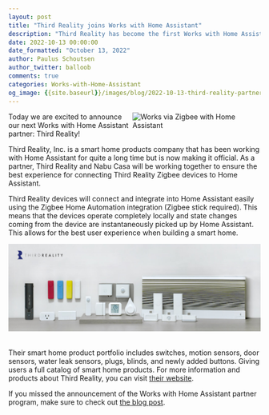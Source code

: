 ```yaml
---
layout: post
title: "Third Reality joins Works with Home Assistant"
description: "Third Reality has become the first Works with Home Assistant partner using the Zigbee badge"
date: 2022-10-13 00:00:00
date_formatted: "October 13, 2022"
author: Paulus Schoutsen
author_twitter: balloob
comments: true
categories: Works-with-Home-Assistant
og_image: {{site.baseurl}}/images/blog/2022-10-13-third-reality-partner/social.png
---
```


<img src='/images/works_with/works-with-zigbee.png' width="256" align="right" alt="Works via Zigbee with Home Assistant" class='no-shadow'>

Today we are excited to announce our next Works with Home Assistant partner: Third Reality!

Third Reality, Inc. is a smart home products company that has been working with Home Assistant for quite a long time but is now making it official. As a partner, Third Reality and Nabu Casa will be working together to ensure the best experience for connecting Third Reality Zigbee devices to Home Assistant.

Third Reality devices will connect and integrate into Home Assistant easily using the Zigbee Home Automation integration (Zigbee stick required). This means that the devices operate completely locally and state changes coming from the device are instantaneously picked up by Home Assistant. This allows for the best user experience when building a smart home.

<img src='/images/blog/2022-10-13-third-reality-partner/devices.jpg' alt="Third Reality devices" class='no-shadow'>
<br><br>

Their smart home product portfolio includes switches, motion sensors, door sensors, water leak sensors, plugs, blinds, and newly added buttons. Giving users a full catalog of smart home products. For more information and products about Third Reality, you can visit [their website](https://www.3reality.com/).

If you missed the announcement of the Works with Home Assistant partner program, make sure to check out [the blog post](/blog/2022/07/12/partner-program/).

